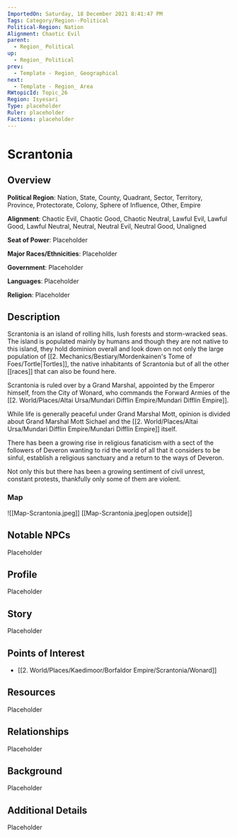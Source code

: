 ```yaml
---
ImportedOn: Saturday, 18 December 2021 8:41:47 PM
Tags: Category/Region--Political
Political-Region: Nation
Alignment: Chaotic Evil
parent:
  - Region_ Political
up:
  - Region_ Political
prev:
  - Template - Region_ Geographical
next:
  - Template - Region_ Area
RWtopicId: Topic_26
Region: Isyesari
Type: placeholder
Ruler: placeholder
Factions: placeholder
---
```

# Scrantonia
## Overview
**Political Region**: Nation, State, County, Quadrant, Sector, Territory, Province, Protectorate, Colony, Sphere of Influence, Other, Empire

**Alignment**: Chaotic Evil, Chaotic Good, Chaotic Neutral, Lawful Evil, Lawful Good, Lawful Neutral, Neutral, Neutral Evil, Neutral Good, Unaligned

**Seat of Power**: Placeholder

**Major Races/Ethnicities**: Placeholder

**Government**: Placeholder

**Languages**: Placeholder

**Religion**: Placeholder


## Description

Scrantonia is an island of rolling hills, lush forests and storm-wracked seas. The island is populated mainly by humans and though they are not native to this island, they hold dominion overall and look down on not only the large population of [[2. Mechanics/Bestiary/Mordenkainen's Tome of Foes/Tortle|Tortles]], the native inhabitants of Scrantonia but of all the other [[races]] that can also be found here.

Scrantonia is ruled over by a Grand Marshal, appointed by the Emperor himself, from the City of Wonard, who commands the Forward Armies of the [[2. World/Places/Altai Ursa/Mundari Difflin Empire/Mundari Difflin Empire]]. 

While life is generally peaceful under Grand Marshal Mott, opinion is divided about Grand Marshal Mott Sichael and the [[2. World/Places/Altai Ursa/Mundari Difflin Empire/Mundari Difflin Empire]] itself.
 
There has been a growing rise in religious fanaticism with a sect of the followers of Deveron wanting to rid the world of all that it considers to be sinful, establish a religious sanctuary and a return to the ways of Deveron.

Not only this but there has been a growing sentiment of civil unrest, constant protests, thankfully only some of them are violent.


### Map
![[Map-Scrantonia.jpeg]]
[[Map-Scrantonia.jpeg|open outside]]



## Notable NPCs
Placeholder

## Profile
Placeholder

## Story
Placeholder

## Points of Interest
* [[2. World/Places/Kaedimoor/Borfaldor Empire/Scrantonia/Wonard]]

## Resources
Placeholder

## Relationships
Placeholder

## Background
Placeholder

## Additional Details
Placeholder

